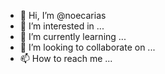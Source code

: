 - 👋 Hi, I’m @noecarias
- 👀 I’m interested in ...
- 🌱 I’m currently learning ...
- 💞️ I’m looking to collaborate on ...
- 📫 How to reach me ...

<!---
noecarias/noecarias is a ✨ special ✨ repository because its `README.md` (this file) appears on your GitHub profile.
You can click the Preview link to take a look at your changes.
--->
